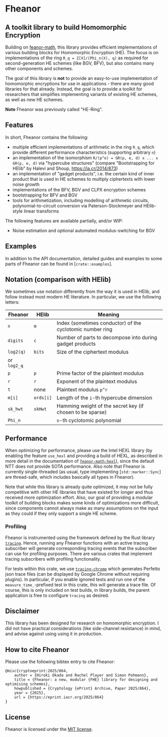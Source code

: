 # Fheanor

## A toolkit library to build Homomorphic Encryption

Building on [feanor-math](https://crates.io/crates/feanor-math), this library provides efficient implementations of various building blocks for Homomorphic Encryption (HE).
The focus is on implementations of the ring `R_q = Z[X]/(Phi_n(X), q)` as required for second-generation HE schemes (like BGV, BFV), but also contains many other components and schemes.

The goal of this library is **not** to provide an easy-to-use implementation of homomorphic encryptions for use in applications - there are many good libraries for that already.
Instead, the goal is to provide a toolkit for researchers that simplifies implementing variants of existing HE schemes, as well as new HE schemes.

**Note** Fheanor was previously called "HE-Ring".

## Features

In short, Fheanor contains the following:
 - multiple efficient implementations of arithmetic in the ring `R_q`, which provide different performance characteristics (supporting arbitrary `n`)
 - an implementation of the isomorphism `R/(p^e) = GR(p, e, d) x ... x GR(p, e, d)` via "hypercube structures" (compare "Bootstrapping for HElib" by Halevi and Shoup, <https://ia.cr/2014/873>)
 - an implementation of "gadget products", i.e. the certain kind of inner product that is used in HE schemes to multiply ciphertexts with lower noise growth
 - implementations of the BFV, BGV and CLPX encryption schemes
 - bootstrapping for BFV and BGV
 - tools for arithmetization, including modelling of arithmetic circuits, polynomial-to-circuit conversion via Paterson-Stockmeyer and HElib-style linear transforms

The following features are available partially, and/or WIP:
 - Noise estimation and optional automated modulus-switching for BGV

## Examples

In addition to the API documentation, detailed guides and examples to some parts of Fheanor can be found in [`crate::examples`].

## Notation (comparison with HElib)

We sometimes use notation differently from the way it is used in HElib, and follow instead most modern HE literature.
In particular, we use the following letters:

| Fheanor     | HElib     | Meaning                                                   |
| ----------- | --------- | --------------------------------------------------------- |
| `n`         | `m`       | Index (sometimes conductor) of the cyclotomic number ring |
| `digits`    | `c`       | Number of parts to decompose into during gadget products  |
| `log2(q)`   | `bits`    | Size of the ciphertext modulus                            |
| or `log2_q` |           |                                                           |
| `p`         | `p`       | Prime factor of the plaintext modulus                     |
| `r`         | `r`       | Exponent of the plaintext modulus                         |
| `t`         | none      | Plaintext modulus `p^r`                                   |
| `m[i]`      | `ords[i]` | Length of the `i`-th hypercube dimension                  |
| `sk_hwt`    | `skHwt`   | Hamming weight of the secret key (if chosen to be sparse) |
| `Phi_n`     |           | `n`-th cyclotomic polynomial                              |

## Performance

When optimizing for performance, please use the Intel HEXL library (by enabling the feature `use_hexl` and providing a build of HEXL, as described in more detail in the documentation of [`feanor-math-hexl`](https://github.com/FeanorTheElf/feanor-math-hexl)), since the default NTT does not provide SOTA performance. Also note that Fheanor is currently single-threaded (as usual, type implementing [`std::marker::Sync`] are thread-safe, which includes basically all types in Fheanor).

Note that while this library is already quite optimized, it may not be fully competitive with other HE libraries that have existed for longer and thus received more optimization effort.
Also, our goal of providing a modular toolkit of building blocks makes some kinds of optimizations more difficult, since components cannot always make as many assumptions on the input as they could if they only support a single HE scheme.

### Profiling

Fheanor is instrumented using the framework defined by the Rust library [`tracing`](https://crates.io/crates/tracing).
Hence, running any Fheanor functions with an active tracing subscriber will generate corresponding tracing events that the subscriber can use for profiling purposes.
There are various crates that implement tracing subscribers with profiling functionality.

For tests within this crate, we use [`tracing-chrome`](https://crates.io/crates/tracing-chrome) which generates Perfetto json trace files (can be displayed by Google Chrome without requiring plugins).
In particular, if you enable ignored tests and run one of the  `measure_time_`-prefixed test in this crate, this will generate a trace file.
Of course, this is only included on test builds, in library builds, the parent application is free to configure `tracing` as desired.

## Disclaimer

This library has been designed for research on homomorphic encryption.
I did not have practical considerations (like side-channel resistance) in mind, and advise against using using it in production.

## How to cite Fheanor

Please use the following bibtex entry to cite Fheanor:
```text
@misc{cryptoeprint:2025/864,
    author = {Hiroki Okada and Rachel Player and Simon Pohmann},
    title = {Fheanor: a new, modular {FHE} library for designing and optimising schemes},
    howpublished = {Cryptology {ePrint} Archive, Paper 2025/864},
    year = {2025},
    url = {https://eprint.iacr.org/2025/864}
}
```

## License

Fheanor is licensed under the [MIT license](https://choosealicense.com/licenses/mit/).